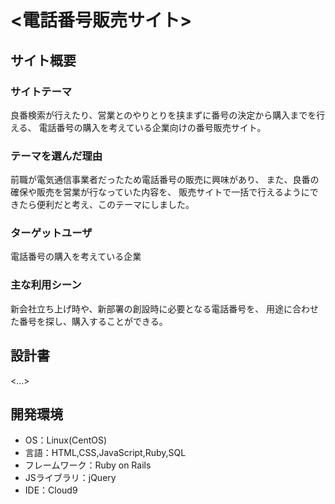 # <電話番号販売サイト>

## サイト概要
### サイトテーマ
良番検索が行えたり、営業とのやりとりを挟まずに番号の決定から購入までを行える、
電話番号の購入を考えている企業向けの番号販売サイト。

### テーマを選んだ理由
前職が電気通信事業者だったため電話番号の販売に興味があり、
また、良番の確保や販売を営業が行なっていた内容を、
販売サイトで一括で行えるようにできたら便利だと考え、このテーマにしました。

### ターゲットユーザ
電話番号の購入を考えている企業

### 主な利用シーン
新会社立ち上げ時や、新部署の創設時に必要となる電話番号を、
用途に合わせた番号を探し、購入することができる。

## 設計書
<...>

## 開発環境
- OS：Linux(CentOS)
- 言語：HTML,CSS,JavaScript,Ruby,SQL
- フレームワーク：Ruby on Rails
- JSライブラリ：jQuery
- IDE：Cloud9

